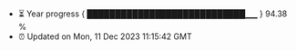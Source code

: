 - ⏳ Year progress { ████████████████████████████▁▁ } 94.38 %
- ⏰ Updated on Mon, 11 Dec 2023 11:15:42 GMT

